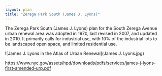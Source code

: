 ```yaml
---
layout: plan
title: "Zerega Park South (James J. Lyons)"
---
```


The Zerega Park South (James J. Lyons) plan for the South Zerega Avenue urban
renewal area was adopted in 1970, last revised in 2007, and updated in 2010. It
primarily calls for industrial use, with 10% of the industrial lots to be
landscaped open space, and limited residential use.

![James J. Lyons in the Atlas of Urban Renewal](James J. Lyons.jpg)

https://www.nyc.gov/assets/hpd/downloads/pdfs/services/james-j-lyons-first-amended-urp.pdf
